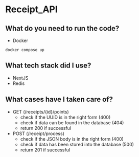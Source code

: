 # Receipt_API


## What do you need to run the code?
  - Docker

  ```
  docker compose up
  ```


## What tech stack did I use?
  - NextJS
  - Redis

## What cases have I taken care of?
  - GET (/receipts/{id}/points)
    - check if the UUID is in the right form (400)
    - check if data can be found in the database (404)
    - return 200 if successful
  - POST (/receipt/process)
    - check if the JSON body is in the right form (400)
    - check if data has been stored into the database (500)
    - return 201 if successful
